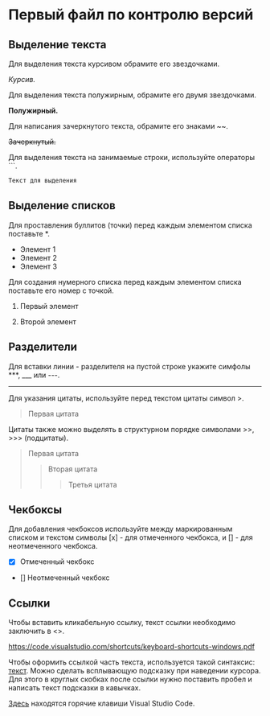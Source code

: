 # Первый файл по контролю версий

## Выделение текста

Для выделения текста курсивом обрамите его звездочками.

*Курсив.*

Для выделения текста полужирным, обрамите его двумя звездочками.

**Полужирный.**

Для написания зачеркнутого текста, обрамите его знаками ~~.

~~Зачеркнутый.~~

Для выделения текста на занимаемые строки, используйте операторы ```.

```sh
Текст для выделения
``````


## Выделение списков

Для проставления буллитов (точки) перед каждым элементом списка поставьте *.

* Элемент 1
* Элемент 2
* Элемент 3

Для создания нумерного списка перед каждым элементом списка поставьте его номер с точкой.

1. Первый элемент

2. Второй элемент

## Разделители

Для вставки линии - разделителя на пустой строке укажите симфолы ***, ___ или ---.

***

Для указания цитаты, используйте перед текстом цитаты символ >.

> Первая цитата

Цитаты также можно выделять в структурном порядке символами >>, >>> (подцитаты).

> Первая цитата
>> Вторая цитата
>>> Третья цитата

## Чекбоксы

Для добавления чекбоксов используйте между маркированным списком и текстом символы [x] - для отмеченного чекбокса, и [] - для неотмеченного чекбокса.

- [x] Отмеченный чекбокс
- [] Неотмеченный чекбокс

## Ссылки

Чтобы вставить кликабельную ссылку, текст ссылки необходимо заключить в <>.

<https://code.visualstudio.com/shortcuts/keyboard-shortcuts-windows.pdf>

Чтобы оформить ссылкой часть текста, используется такой синтаксис: [текст](ссылка). Можно сделать всплывающую подсказку при наведении курсора. Для этого в круглых скобках после ссылки нужно поставить пробел и написать текст подсказки в кавычках.

[Здесь](https://code.visualstudio.com/shortcuts/keyboard-shortcuts-windows.pdf 'Всплывающая подсказка') находятся горячие клавиши Visual Studio Code.








